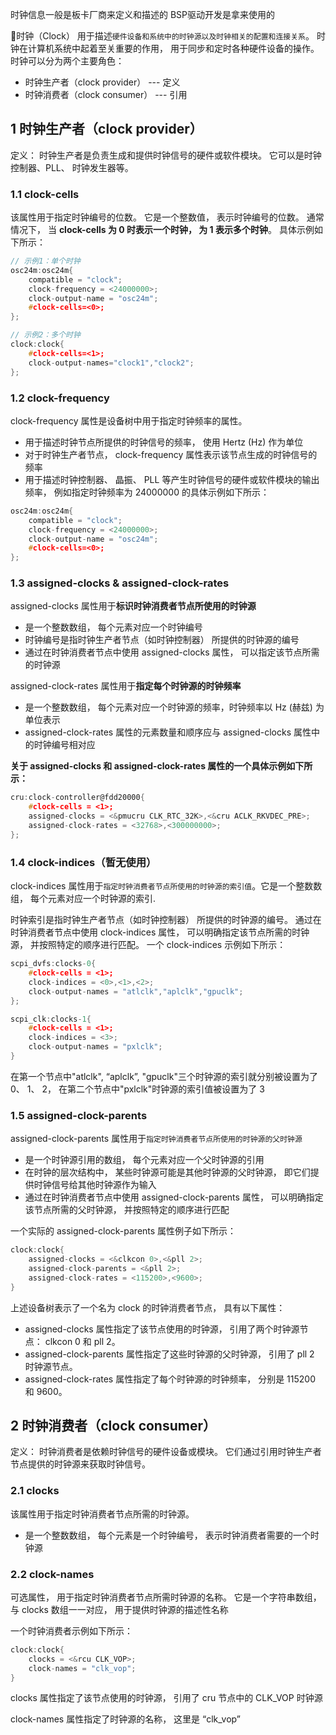 
时钟信息一般是板卡厂商来定义和描述的
BSP驱动开发是拿来使用的

📢时钟（Clock） 用于描述`硬件设备和系统中的时钟源以及时钟相关的配置和连接关系`。 时钟在计算机系统中起着至关重要的作用， 用于同步和定时各种硬件设备的操作。 时钟可以分为两个主要角色： 
- 时钟生产者（clock provider） --- 定义
- 时钟消费者（clock consumer） --- 引用
## 1 时钟生产者（clock provider）

定义： 时钟生产者是负责生成和提供时钟信号的硬件或软件模块。 它可以是时钟控制器、PLL、 时钟发生器等。
### 1.1 clock-cells

该属性用于指定时钟编号的位数。 它是一个整数值， 表示时钟编号的位数。 通常情况下， 当 **clock-cells 为 0 时表示一个时钟， 为 1 表示多个时钟**。 具体示例如下所示：
```c
// 示例1：单个时钟
osc24m:osc24m{
	compatible = "clock";
	clock-frequency = <24000000>;
	clock-output-name = "osc24m";
	#clock-cells=<0>;
};

// 示例2：多个时钟
clock:clock{
	#clock-cells=<1>;
	clock-output-names="clock1","clock2";
};
```
### 1.2 clock-frequency

clock-frequency 属性是设备树中用于指定时钟频率的属性。
- 用于描述时钟节点所提供的时钟信号的频率， 使用 Hertz (Hz) 作为单位
- 对于时钟生产者节点， clock-frequency 属性表示该节点生成的时钟信号的频率
- 用于描述时钟控制器、 晶振、 PLL 等产生时钟信号的硬件或软件模块的输出频率， 例如指定时钟频率为 24000000 的具体示例如下所示：
```c
osc24m:osc24m{
	compatible = "clock";
	clock-frequency = <24000000>;
	clock-output-name = "osc24m";
	#clock-cells=<0>;
};
```
### 1.3 assigned-clocks & assigned-clock-rates

assigned-clocks 属性用于**标识时钟消费者节点所使用的时钟源**
- 是一个整数数组， 每个元素对应一个时钟编号
- 时钟编号是指时钟生产者节点（如时钟控制器） 所提供的时钟源的编号
- 通过在时钟消费者节点中使用 assigned-clocks 属性， 可以指定该节点所需的时钟源

assigned-clock-rates 属性用于**指定每个时钟源的时钟频率**
- 是一个整数数组， 每个元素对应一个时钟源的频率，时钟频率以 Hz (赫兹) 为单位表示
- assigned-clock-rates 属性的元素数量和顺序应与 assigned-clocks 属性中的时钟编号相对应

**关于 assigned-clocks 和 assigned-clock-rates 属性的一个具体示例如下所示：**
```c
cru:clock-controller@fdd20000{
	#clock-cells = <1>;
	assigned-clocks = <&pmucru CLK_RTC_32K>,<&cru ACLK_RKVDEC_PRE>;
	assigned-clock-rates = <32768>,<300000000>;
};
```
### 1.4 clock-indices（暂无使用）

clock-indices 属性用于`指定时钟消费者节点所使用的时钟源的索引值`。它是一个整数数组， 每个元素对应一个时钟源的索引.

时钟索引是指时钟生产者节点（如时钟控制器） 所提供的时钟源的编号。 通过在时钟消费者节点中使用 clock-indices 属性， 可以明确指定该节点所需的时钟源， 并按照特定的顺序进行匹配。 一个 clock-indices 示例如下所示：
```c
scpi_dvfs:clocks-0{
	#clock-cells = <1>;
	clock-indices = <0>,<1>,<2>;
	clock-output-names = "atlclk","aplclk","gpuclk";
};

scpi_clk:clocks-1{
	#clock-cells = <1>;
	clock-indices = <3>;
	clock-output-names = "pxlclk";
}
```

在第一个节点中"atlclk", “aplclk”, "gpuclk"三个时钟源的索引就分别被设置为了 0、 1、 2， 在第二个节点中"pxlclk"时钟源的索引值被设置为了 3
### 1.5 assigned-clock-parents

assigned-clock-parents 属性用于`指定时钟消费者节点所使用的时钟源的父时钟源`
- 是一个时钟源引用的数组， 每个元素对应一个父时钟源的引用
- 在时钟的层次结构中， 某些时钟源可能是其他时钟源的父时钟源， 即它们提供时钟信号给其他时钟源作为输入
- 通过在时钟消费者节点中使用 assigned-clock-parents 属性， 可以明确指定该节点所需的父时钟源， 并按照特定的顺序进行匹配

一个实际的 assigned-clock-parents 属性例子如下所示：
```c
clock:clock{
	assigned-clocks = <&clkcon 0>,<&pll 2>;
	assigned-clock-parents = <&pll 2>;
	assigned-clock-rates = <115200>,<9600>;
}
```

上述设备树表示了一个名为 clock 的时钟消费者节点， 具有以下属性：
- assigned-clocks 属性指定了该节点使用的时钟源， 引用了两个时钟源节点： clkcon 0 和 pll 2。
- assigned-clock-parents 属性指定了这些时钟源的父时钟源， 引用了 pll 2 时钟源节点。
- assigned-clock-rates 属性指定了每个时钟源的时钟频率， 分别是 115200 和 9600。

## 2 时钟消费者（clock consumer）

定义： 时钟消费者是依赖时钟信号的硬件设备或模块。 它们通过引用时钟生产者节点提供的时钟源来获取时钟信号。
### 2.1 clocks

该属性用于指定时钟消费者节点所需的时钟源。
- 是一个整数数组， 每个元素是一个时钟编号， 表示时钟消费者需要的一个时钟源
### 2.2 clock-names

可选属性， 用于指定时钟消费者节点所需时钟源的名称。 它是一个字符串数组， 与 clocks 数组一一对应， 用于提供时钟源的描述性名称

一个时钟消费者示例如下所示：
```c
clock:clock{
	clocks = <&rcu CLK_VOP>;
	clock-names = "clk_vop";
}
```

clocks 属性指定了该节点使用的时钟源， 引用了 cru 节点中的 CLK_VOP 时钟源

clock-names 属性指定了时钟源的名称， 这里是 “clk_vop”
